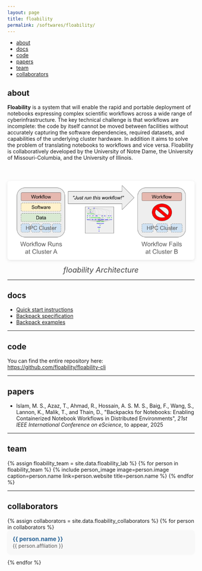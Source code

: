 ```yaml
---
layout: page
title: floability
permalink: /softwares/floability/
---
```



<!-- Navigation Bar -->
<div class="navbar">
    <div class="navbar-inner">
        <ul class="nav">
            <li><a href="#about">about</a></li>
            <li><a href="#docs">docs</a></li>
            <li><a href="#code">code</a></li>
            <li><a href="#papers">papers</a></li>
            <li><a href="#team">team</a></li>
            <li><a href="#collaborators">collaborators</a></li>
        </ul>
    </div>
</div>


## about

**Floability** is a system that will enable the rapid and portable deployment of notebooks expressing complex scientific workflows across a wide range of cyberinfrastructure. The key technical challenge is that workflows are incomplete: the code by itself cannot be moved between facilities without accurately capturing the software dependencies, required datasets, and capabilities of the underlying cluster hardware. In addition it aims to solve the problem of translating notebooks to workflows and vice versa. Floability is collaboratively developed by the University of Notre Dame, the University of Missouri-Columbia, and the University of Illinois.

<div style="display: flex; align-items: flex-start; gap: 2em; margin: 0.2em 0; flex-wrap: wrap; font-size: 20px;">
  <div style="flex: 2 1 600px; min-width: 500px;">

  </div>
  <div style="flex: 1 1 500px; min-width: 450px; text-align: center;">
    <img src="/images/softwares/floability-Arch.png" alt="floability Architecture Diagram" style="max-width:100%; height:auto; border-radius:8px; box-shadow:0 2px 8px rgba(0,0,0,0.1);">
    <div style="color:#444; margin-top:0.5em; font-style:italic;">floability Architecture</div>
  </div>
</div>

-------------

## docs


- [Quick start instructions](https://github.com/floability/floability-cli/blob/main/README.md)
- [Backpack specification](https://github.com/floability/floability-cli/blob/main/docs/backpack.md)
- [Backpack examples](https://github.com/floability/floability-examples)


-------------

## code

You can find the entire repository here: <a href= "https://github.com/floability/floability-cli">https://github.com/floability/floability-cli</a>

-------------

## papers

- Islam, M. S., Azaz, T., Ahmad, R., Hossain, A. S. M. S., Baig, F., Wang, S., Lannon, K., Malik, T., and Thain, D., "Backpacks for Notebooks: Enabling Containerized Notebook Workflows in Distributed Environments", _21st IEEE International Conference on eScience_, to appear, 2025

-------------

## team

<div class="flex-container people image-container">
{% assign floability_team = site.data.floability_lab %}
{% for person in floability_team %}
  {% include person_image image=person.image caption=person.name link=person.website title=person.name %}
{% endfor %}
</div>

-------------


## collaborators

<div style="display: flex; flex-wrap: wrap; gap: 1.5em 2em;">
  <ul style="list-style: none; padding: 0; margin: 0; width: 100%;">
  {% assign collaborators = site.data.floability_collaborators %}
  {% for person in collaborators %}
    <li style="margin-bottom: 1em; padding: 1em; border-radius: 8px; background: #f8f8f8; box-shadow: 0 1px 4px rgba(0,0,0,0.04);">
      <span style="font-weight: bold; font-size: 1.1em;">
        <a href="{{ person.website }}" target="_blank" style="color: #2a6496; text-decoration: none;">{{ person.name }}</a>
      </span><br>
      <span style="color: #555; font-size: 0.98em;">{{ person.affliation }}</span>
    </li>
  {% endfor %}
  </ul>
</div>
